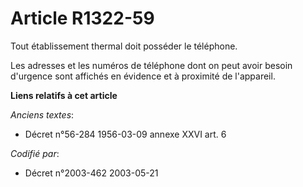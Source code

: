 # Article R1322-59

Tout établissement thermal doit posséder le téléphone.

Les adresses et les numéros de téléphone dont on peut avoir besoin d'urgence sont affichés en évidence et à proximité de
l'appareil.

**Liens relatifs à cet article**

_Anciens textes_:

  - Décret n°56-284 1956-03-09 annexe XXVI art. 6

_Codifié par_:

  - Décret n°2003-462 2003-05-21
